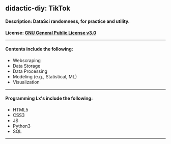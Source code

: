 ## didactic-diy: TikTok
#### Description: DataSci randomness, for practice and utility.

<b>License: [GNU General Public License v3.0](https://choosealicense.com/licenses/gpl-3.0/)</b>

---
#### Contents include the following: 
- Webscraping
- Data Storage
- Data Processing
- Modeling (e.g., Statistical, ML)
- Visualization

---
#### Programming Lx's include the following: 
- HTML5
- CSS3
- JS
- Python3
- SQL
---
